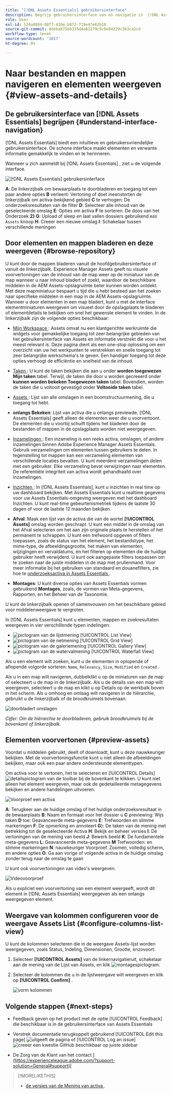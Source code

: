 ```yaml
---
title: "[!DNL Assets Essentials] gebruikersinterface"
description: Begrijp gebruikersinterface van en navigatie in  [!DNL Assets Essentials].
role: User
exl-id: 534a8084-88f7-410e-b872-719e47e62b10
source-git-commit: 8debab75bb335d4a81279c9c0e84229c3b3ca2cd
workflow-type: tm+mt
source-wordcount: '1017'
ht-degree: 0%

---
```


# Naar bestanden en mappen navigeren en elementen weergeven {#view-assets-and-details}

<!-- TBD: Give screenshots of all views with many assets. Zoom out to showcase how the thumbnails/tiles flow on the UI in different views. -->

<!-- TBD: The options in left sidebar may change. Shared with me and Shared by me are missing for now. Update this section as UI is updated. -->

## De gebruikersinterface van [!DNL Assets Essentials] begrijpen {#understand-interface-navigation}

[!DNL Assets Essentials] biedt een intuïtieve en gebruikersvriendelijke gebruikersinterface. De schone interface maakt elementen en verwante informatie gemakkelijk te vinden en te herinneren.

Wanneer u zich aanmeldt bij [!DNL Assets Essentials] , ziet u de volgende interface.

![[!DNL Assets Essentials] gebruikersinterface ](assets/essentials-interface.png)

**A**: De linkerzijbalk om bewaarplaats te doorbladeren en toegang tot een paar andere opties **B** verleent: Vertoning of doet ineenstorten de linkerzijbalk om activa-bekijkend gebied **C** te verhogen: De onderzoeksresultaten van de filter **D**: Selecteer alle inhoud van de geselecteerde omslag **E**: Opties om activa **F** te sorteren: De doos van het Onderzoek **2} G**: Upload of sleep en laat vallen dossiers gebruikend `Add Assets` knoop **H**: Creeer een nieuwe omslag **I**: Schakelaar tussen verschillende meningen

<!-- TBD: Need an embedded video here with narration. It has to be hosted on MPC to be embeddable. -->

## Door elementen en mappen bladeren en deze weergeven {#browse-repository}

U kunt door de mappen bladeren vanuit de hoofdgebruikersinterface of vanuit de linkerzijbalk. Experience Manager Assets geeft nu visuele voorvertoningen van de inhoud van de map weer op de miniatuur van de map wanneer u naar inhoud bladert of zoekt, waardoor de beschikbare middelen in de AEM Assets-opslagruimte beter kunnen worden ontdekt. Met deze mapminiatuur bespaart u tijd die u hebt besteed aan het zoeken naar specifieke middelen in een map in de AEM Assets-opslagruimte.
Wanneer u door elementen in een map bladert, kunt u met de interface elementminiaturen weergeven om visueel door de opslagplaats te bladeren of elementdetails te bekijken om snel het gewenste element te vinden. In de linkerzijbalk zijn de volgende opties beschikbaar:

* [ Mijn Workspace ](https://experienceleague.adobe.com/docs/experience-manager-assets-essentials/help/my-workspace.html?lang=en): Assets omvat nu een klantgerichte werkruimte die widgets voor gemakkelijke toegang tot zeer belangrijke gebieden van het gebruikersinterface van Assets en informatie verstrekt die voor u het meest relevant is. Deze pagina dient als een one-stop oplossing om een overzicht van uw het werkpunten te verstrekken en snelle toegang tot zeer belangrijke werkschema&#39;s te geven. Een handiger toegang tot deze opties verhoogt de efficiëntie en snelheid van de inhoud.
* [ Taken ](https://experienceleague.adobe.com/docs/experience-manager-assets-essentials/help/my-workspace.html?lang=en): U kunt de taken bekijken die aan u onder **worden toegewezen Mijn taken** tabel. Terwijl, de taken die door u worden gecreeerd onder **kunnen worden bekeken Toegewezen taken** tabel. Bovendien, worden de taken die u voltooit gevestigd onder **Voltooide taken** tabel.
* [ Assets ](https://experienceleague.adobe.com/docs/experience-manager-assets-essentials/help/manage-organize.html?lang=en): Lijst van alle omslagen in een boomstructuurmening, die u toegang tot hebt.
* **onlangs Bekeken**: Lijst van activa die u onlangs previewde. [!DNL Assets Essentials] geeft alleen de elementen weer die u voorvertoont. De elementen die u voorbij schuift tijdens het bladeren door de bestanden of mappen in de opslagplaats worden niet weergegeven.
* [ Inzamelingen ](https://experienceleague.adobe.com/docs/experience-manager-assets-essentials/help/manage-collections.html?lang=en): Een inzameling is een reeks activa, omslagen, of andere inzamelingen binnen Adobe Experience Manager Assets Essentials. Gebruik verzamelingen om elementen tussen gebruikers te delen. In tegenstelling tot mappen kan een verzameling elementen van verschillende locaties bevatten. U kunt meerdere verzamelingen delen met een gebruiker. Elke verzameling bevat verwijzingen naar elementen. De referentiële integriteit van activa wordt gehandhaafd over inzamelingen.

* [ Inzichten ](https://experienceleague.adobe.com/docs/experience-manager-assets-essentials/help/manage-reports.html?lang=en#view-live-statistics): In [!DNL Assets Essentials], kunt u inzichten in real time op uw dashboard bekijken. Met Assets Essentials kunt u realtime gegevens voor uw Assets Essentials-omgeving weergeven met het dashboard Inzichten. U kunt real-time gebeurtenismetriek tijdens de laatste 30 dagen of voor de laatste 12 maanden bekijken.


* **Afval**: Maak een lijst van de activa die van de wortel **[!UICONTROL Assets]** omslag worden geschrapt. U kunt een middel in de omslag van het Afval selecteren om het aan zijn originele plaats te herstellen of het permanent te schrappen. U kunt een trefwoord opgeven of filters toepassen, zoals de status van het element, het bestandstype, het mime-type, de afbeeldingsgrootte, het maken van elementen, wijzigingen en vervaldatums, en het filteren op elementen die de huidige gebruiker heeft verwijderd. U kunt ook aangepaste filters toepassen om te zoeken naar de juiste middelen in de map met prullenmand. Voor meer informatie bij het gebruiken van standaard en douanefilters, zie hoe te [ onderzoeksactiva in Assets Essentials ](search.md).

* **Montages**: U kunt diverse opties van Assets Essentials vormen gebruikend **Montages**, zoals, de vormen van Meta-gegevens, Rapporten, en het Beheer van de Taxonomie.

<!-- TBD: Not sure if we want to publish these right now. CC Libs are beta as per Greg.
* **Libraries**: Access to [!DNL Adobe Creative Cloud Team] (CCT) Libraries view. This view is visible only if the user is entitled to CCT Libraries.
-->

<!-- TBD: My Work Space shows task inbox and it is not visible on AEM Cloud Demos as of now. It is the source of truth server hence not documenting My Work Space option for now.
-->

U kunt de linkerzijbalk openen of samenvouwen om het beschikbare gebied voor middelenweergave te vergroten.

In [!DNL Assets Essentials] kunt u elementen, mappen en zoekresultaten weergeven in vier verschillende typen indelingen:

* ![ pictogram van de lijstmening ](assets/do-not-localize/list-view.png) [!UICONTROL List View]
* ![ pictogram van de netmening ](assets/do-not-localize/grid-view.png) [!UICONTROL Grid View]
* ![ pictogram van de galeriemening ](assets/do-not-localize/gallery-view.png) [!UICONTROL Gallery View]
* ![ pictogram van de watervalmening ](assets/do-not-localize/waterfall-view.png) [!UICONTROL Waterfall View]

Als u een element wilt zoeken, kunt u de elementen in oplopende of aflopende volgorde sorteren: `Name`, `Relevancy`, `Size`, `Modified` en `Created` .

Als u in een map wilt navigeren, dubbelklikt u op de miniaturen van de map of selecteert u de map in de linkerzijbalk. Als u de details van een map wilt weergeven, selecteert u de map en klikt u op Details op de werkbalk boven in het scherm. Als u omhoog en omlaag wilt navigeren in de hiërarchie, gebruikt u de linkerzijbalk of de broodkruimels bovenaan.

![ doorbladert omslagen ](assets/browsing-folders.png)

*Cijfer: Om de hiërarchie te doorbladeren, gebruik broodkruimels bij de bovenkant of linkerzijbalk.*

## Elementen voorvertonen {#preview-assets}

Voordat u middelen gebruikt, deelt of downloadt, kunt u deze nauwkeuriger bekijken. Met de voorvertoningsfunctie kunt u niet alleen de afbeeldingen bekijken, maar ook een paar andere ondersteunde elementtypen.

Om activa voor te vertonen, het te selecteren en [!UICONTROL Details] ![ detailspictogram ](assets/do-not-localize/edit-in-icon.png) van de toolbar bij de bovenkant te klikken. U kunt niet alleen het element weergeven, maar ook de gedetailleerde metagegevens bekijken en andere handelingen uitvoeren.

![ Voorproef een activa ](assets/preview-asset-2.png)

**A**: Terugkeer aan de huidige omslag of het huidige onderzoeksresultaat in de bewaarplaats **B**: Naam en formaat voor het dossier u **C** previewing: Wijs taken **D** toe: Geavanceerde meta-gegevens **E**: Trefwoorden en slimme markeringen **F**: De opmerking en annoteert **G**}: De taken van de mening met betrekking tot de geselecteerde Activa **H**: Bekijk en beheer versies **I**: De vertoningen van de mening van beeld **J**: Bewerk beeld **K**: De fundamentele meta-gegevens **L**: Geavanceerde meta-gegevens **M** Trefwoorden: en slimme markeringen **N**: nauwkeuriger Voorproef. Zoomen, volledig scherm, en andere opties **O**: Ga aan vorige of volgende activa in de huidige omslag zonder terug naar de omslag te gaan

U kunt ook voorvertoningen van video&#39;s weergeven.

![ Videovoorproef ](/help/using/assets/preview-video.png)

Als u expliciet een voorvertoning van een element weergeeft, wordt dit element in [!DNL Assets Essentials] weergegeven als een onlangs weergegeven element.

<!-- TBD: Describe the options.

Explicitly previewed assets are displayed as recently viewed assets. Give screenshot of this.
Other use cases after previewing.
-->

## Weergave van kolommen configureren voor de weergave Assets List {#configure-columns-list-view}

U kunt de kolommen selecteren die in de weergave Assets-lijst worden weergegeven, zoals Status, Indeling, Dimensionen, Grootte, enzovoort:

1. Selecteer **[!UICONTROL Assets]** van de linkernavigatieruit, schakelaar aan de mening van de Lijst van Assets, en klik ![ montagespictogram ](assets/settings-icon.svg).

1. Selecteer de kolommen die u in de lijstweergave wilt weergeven en klik op **[!UICONTROL Confirm]** .

   ![ vorm kolommen ](/help/using/assets/configure-columns.png)

## Volgende stappen {#next-steps}

* Feedback geven op het product met de optie [!UICONTROL Feedback] die beschikbaar is in de gebruikersinterface van Assets Essentials

* Verstrek documentatie terugkoppelt gebruikend [!UICONTROL Edit this page] ![ uitgeeft de pagina ](assets/do-not-localize/edit-page.png) of [!UICONTROL Log an issue] ![ creeer een kwestie GitHub ](assets/do-not-localize/github-issue.png) beschikbaar op juiste sidebar

* De Zorg van de Klant van het contact ](https://experienceleague.adobe.com/?support-solution=General#support)[

>[!MORELIKETHIS]
>
>* [ de versies van de Mening van activa ](/help/using/manage-organize.md#view-versions).
